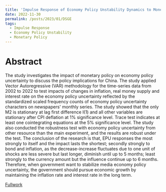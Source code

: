 ```yaml
---
title: 'Impulse Response of Economy Policy Unstability Dynamics to Monetary Policies: VAR Model Analysis'
date: 2022-11-30
permalink: /posts/2023/01/DSGE
tags:
  - Impulse Response
  - Economy Policy Unstability
  - Monetary Policy
---
```

# Abstract
The study investigates the impact of monetary policy on economy policy uncertainty to discuss the policy implications for China. The study applied Vector Autoregressive (VAR) methodology for the time-series data from 2002 to 2022 to test impacts of changes in inflation, real money supply and interest rate on the economy policy uncertainty reflected by the standardized scaled frequency counts of economy policy uncertainty characters on newspapers' monthly series. The study showed that the only M2 is stationary at lag first difference I(1) and all other variables are stationary after CPI deflation at 1% significance level. Trace test indicates at least one cointegrating equations at the 5% significance level. The study also conducted the robustness test with  economy policy uncertainty from other resource than the main experiment, and the results are robust under the test.
The conclusion of the research is that, EPU responses the most strongly to itself and the impact lasts the shortest; secondly strongly to bond and inflation, as the decrease-increase fluctuates due to one unit of shocks are less severe but last longer, diminish until up to 5 months; least strongly to the currency amount but the influence continue up to 6 months. Therefore, when government want to stabilize media economy policy uncertainty, the government should pursue economic growth by maintaining the inflation rate and interest rate in the long term.

[Fullwork](https://lingyunqu.github.io/files/DSGEfinal.pdf)
